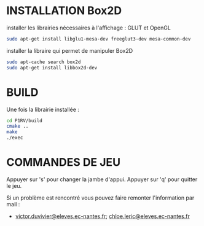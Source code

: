 # INSTALLATION Box2D
installer les librairies nécessaires à l'affichage : GLUT et OpenGL
```bash
sudo apt-get install libglu1-mesa-dev freeglut3-dev mesa-common-dev
```
installer la libraire qui permet de manipuler Box2D
```bash
sudo apt-cache search box2d
sudo apt-get install libbox2d-dev
```

# BUILD
Une fois la librairie installée :
```bash
cd P1RV/build
cmake ..
make
./exec
```

# COMMANDES DE JEU
Appuyer sur 's' pour changer la jambe d'appui.
Appuyer sur 'q' pour quitter le jeu.

Si un problème est rencontré vous pouvez faire remonter l'information par mail :
 - victor.duvivier@eleves.ec-nantes.fr; chloe.leric@eleves.ec-nantes.fr
